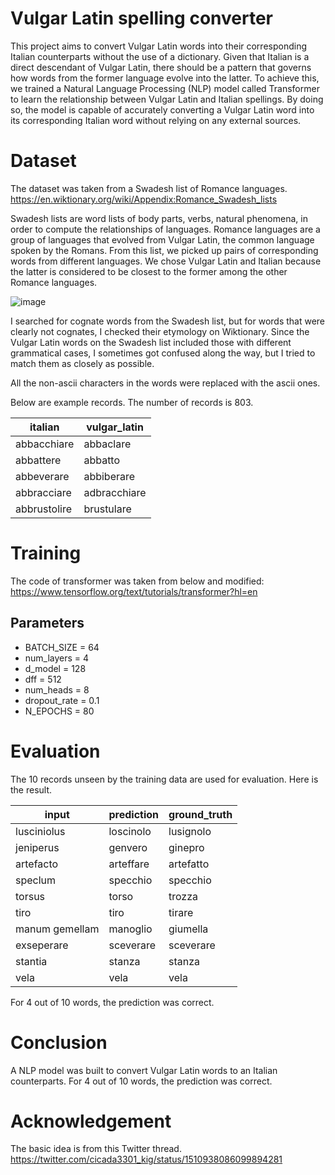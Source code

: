 # Vulgar Latin spelling converter

This project aims to convert Vulgar Latin words into their corresponding Italian counterparts without the use of a dictionary. Given that Italian is a direct descendant of Vulgar Latin, there should be a pattern that governs how words from the former language evolve into the latter. To achieve this, we trained a Natural Language Processing (NLP) model called Transformer to learn the relationship between Vulgar Latin and Italian spellings. By doing so, the model is capable of accurately converting a Vulgar Latin word into its corresponding Italian word without relying on any external sources.

# Dataset

The dataset was taken from a Swadesh list of Romance languages.  
https://en.wiktionary.org/wiki/Appendix:Romance_Swadesh_lists

Swadesh lists are word lists of body parts, verbs, natural phenomena, in order to compute the relationships of languages. Romance languages are a group of languages that evolved from Vulgar Latin, the common language spoken by the Romans. From this list, we picked up pairs of corresponding words from different languages. We chose Vulgar Latin and Italian because the latter is considered to be closest to the former among the other Romance languages.

![image](https://user-images.githubusercontent.com/7886660/230810783-59e59363-f262-42ec-9123-6c5eb058cc86.png)

I searched for cognate words from the Swadesh list, but for words that were clearly not cognates, I checked their etymology on Wiktionary. Since the Vulgar Latin words on the Swadesh list included those with different grammatical cases, I sometimes got confused along the way, but I tried to match them as closely as possible.

All the non-ascii characters in the words were replaced with the ascii ones.

Below are example records. The number of records is 803.

| italian      | vulgar_latin |
| ------------ | ------------ |
| abbacchiare  | abbaclare    |
| abbattere    | abbatto      |
| abbeverare   | abbiberare   |
| abbracciare  | adbracchiare |
| abbrustolire | brustulare   |

# Training

The code of transformer was taken from below and modified:  
https://www.tensorflow.org/text/tutorials/transformer?hl=en

## Parameters

- BATCH_SIZE = 64
- num_layers = 4
- d_model = 128
- dff = 512
- num_heads = 8
- dropout_rate = 0.1
- N_EPOCHS = 80

# Evaluation

The 10 records unseen by the training data are used for evaluation. Here is the result.

| input          | prediction | ground_truth |
| -------------- | ---------- | ------------ |
| lusciniolus    | loscinolo  | lusignolo    |
| jeniperus      | genvero    | ginepro      |
| artefacto      | arteffare  | artefatto    |
| speclum        | specchio   | specchio     |
| torsus         | torso      | trozza       |
| tiro           | tiro       | tirare       |
| manum gemellam | manoglio   | giumella     |
| exseperare     | sceverare  | sceverare    |
| stantia        | stanza     | stanza       |
| vela           | vela       | vela         |

For 4 out of 10 words, the prediction was correct.

# Conclusion

A NLP model was built to convert Vulgar Latin words to an Italian counterparts. For 4 out of 10 words, the prediction was correct.

# Acknowledgement

The basic idea is from this Twitter thread.  
https://twitter.com/cicada3301_kig/status/1510938086099894281
